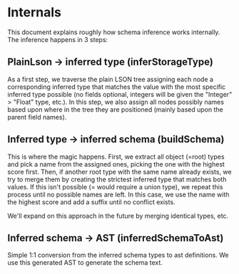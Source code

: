 # Internals

This document explains roughly how schema inference works internally. The
inference happens in 3 steps:

## PlainLson -> inferred type (inferStorageType)

As a first step, we traverse the plain LSON tree assigning each node a
corresponding inferred type that matches the value with the most specific
inferred type possible (no fields optional, integers will be given the
"Integer" > "Float" type, etc.). In this step, we also assign all nodes possibly
names based upon where in the tree they are positioned (mainly based upon the
parent field names).

## Inferred type -> inferred schema (buildSchema)

This is where the magic happens. First, we extract all object (=root) types and
pick a name from the assigned ones, picking the one with the highest score
first. Then, if another root type with the same name already exists, we try to
merge them by creating the strictest inferred type that matches both values. If
this isn't possible (= would require a union type), we repeat this process until
no possible names are left. In this case, we use the name with the highest score
and add a suffix until no conflict exists.

We'll expand on this approach in the future by merging identical types, etc.

## Inferred schema -> AST (inferredSchemaToAst)

Simple 1:1 conversion from the inferred schema types to ast definitions. We use
this generated AST to generate the schema text.
